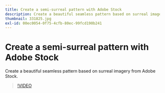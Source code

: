 ```yaml
---
title: Create a semi-surreal pattern with Adobe Stock
description: Create a beautiful seamless pattern based on surreal imagery from Adobe Stock
thumbnail: 331825.jpg
exl-id: 00ec0054-0f75-4cfb-80ec-99fcd190b241
---
```

# Create a semi-surreal pattern with Adobe Stock

Create a beautiful seamless pattern based on surreal imagery from Adobe Stock.

>[!VIDEO](https://video.tv.adobe.com/v/331825?hidetitle=true)
